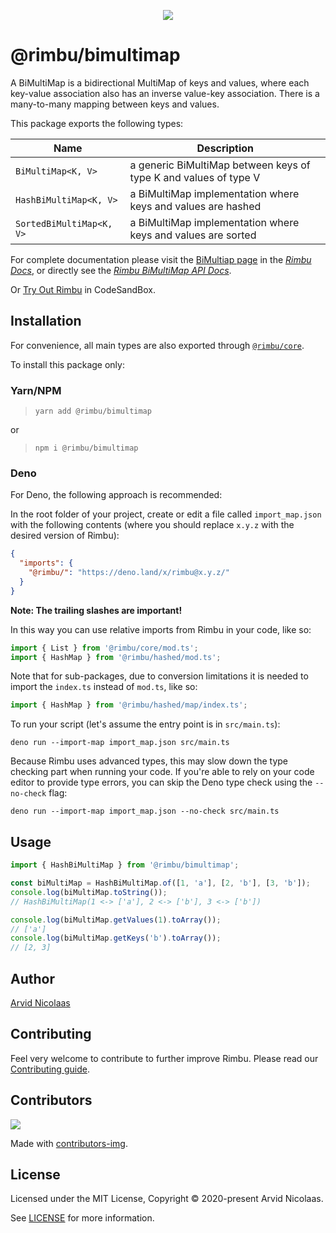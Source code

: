 <p align="center">
    <img src="https://github.com/rimbu-org/rimbu/raw/main/assets/rimbu_logo.svg" />
</p>

# @rimbu/bimultimap

A BiMultiMap is a bidirectional MultiMap of keys and values, where each key-value association also has an inverse value-key association. There is a many-to-many mapping between keys and values.

This package exports the following types:

| Name                     | Description                                                      |
| ------------------------ | ---------------------------------------------------------------- |
| `BiMultiMap<K, V>`       | a generic BiMultiMap between keys of type K and values of type V |
| `HashBiMultiMap<K, V>`   | a BiMultiMap implementation where keys and values are hashed     |
| `SortedBiMultiMap<K, V>` | a BiMultiMap implementation where keys and values are sorted     |

For complete documentation please visit the [BiMultiap page](https://rimbu.org/docs/collections/bimultimap) in the _[Rimbu Docs](https://rimbu.org)_, or directly see the _[Rimbu BiMultiMap API Docs](https://rimbu.org/api/rimbu/bimultimap)_.

Or [Try Out Rimbu](https://codesandbox.io/s/github/vitoke/rimbu-sandbox/tree/main?previewwindow=console&view=split&editorsize=65&moduleview=1&module=/src/index.ts) in CodeSandBox.

## Installation

For convenience, all main types are also exported through [`@rimbu/core`](../core).

To install this package only:

### Yarn/NPM

> `yarn add @rimbu/bimultimap`

or

> `npm i @rimbu/bimultimap`

### Deno

For Deno, the following approach is recommended:

In the root folder of your project, create or edit a file called `import_map.json` with the following contents (where you should replace `x.y.z` with the desired version of Rimbu):

```json
{
  "imports": {
    "@rimbu/": "https://deno.land/x/rimbu@x.y.z/"
  }
}
```

**Note: The trailing slashes are important!**

In this way you can use relative imports from Rimbu in your code, like so:

```ts
import { List } from '@rimbu/core/mod.ts';
import { HashMap } from '@rimbu/hashed/mod.ts';
```

Note that for sub-packages, due to conversion limitations it is needed to import the `index.ts` instead of `mod.ts`, like so:

```ts
import { HashMap } from '@rimbu/hashed/map/index.ts';
```

To run your script (let's assume the entry point is in `src/main.ts`):

`deno run --import-map import_map.json src/main.ts`

Because Rimbu uses advanced types, this may slow down the type checking part when running your code. If you're able to rely on your code editor to provide type errors, you can skip the Deno type check using the `--no-check` flag:

`deno run --import-map import_map.json --no-check src/main.ts`

## Usage

```ts
import { HashBiMultiMap } from '@rimbu/bimultimap';

const biMultiMap = HashBiMultiMap.of([1, 'a'], [2, 'b'], [3, 'b']);
console.log(biMultiMap.toString());
// HashBiMultiMap(1 <-> ['a'], 2 <-> ['b'], 3 <-> ['b'])

console.log(biMultiMap.getValues(1).toArray());
// ['a']
console.log(biMultiMap.getKeys('b').toArray());
// [2, 3]
```

## Author

[Arvid Nicolaas](https://github.com/vitoke)

## Contributing

Feel very welcome to contribute to further improve Rimbu. Please read our [Contributing guide](../../CONTRIBUTING.md).

## Contributors

<img src = "https://contrib.rocks/image?repo=rimbu-org/rimbu"/>

Made with [contributors-img](https://contrib.rocks).

## License

Licensed under the MIT License, Copyright © 2020-present Arvid Nicolaas.

See [LICENSE](./LICENSE) for more information.
